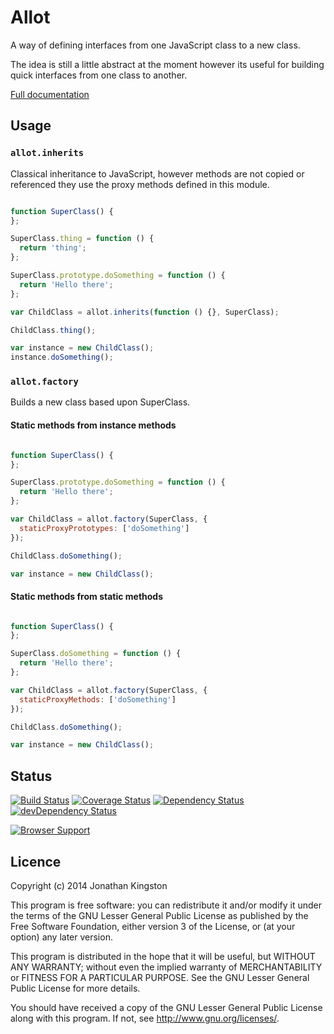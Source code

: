 # Allot

A way of defining interfaces from one JavaScript class to a new class.

The idea is still a little abstract at the moment however its useful for building quick interfaces from one class to another.

[Full documentation](http://jonathankingston.github.io/allot/)

## Usage

### `allot.inherits`
  Classical inheritance to JavaScript, however methods are not copied or referenced they use the proxy methods defined in this module.


```js

function SuperClass() {
};

SuperClass.thing = function () {
  return 'thing';
};

SuperClass.prototype.doSomething = function () {
  return 'Hello there';
};

var ChildClass = allot.inherits(function () {}, SuperClass);

ChildClass.thing();

var instance = new ChildClass();
instance.doSomething();

```


### `allot.factory`
  Builds a new class based upon SuperClass.


#### Static methods from instance methods

```js

function SuperClass() {
};

SuperClass.prototype.doSomething = function () {
  return 'Hello there';
};

var ChildClass = allot.factory(SuperClass, {
  staticProxyPrototypes: ['doSomething']
});

ChildClass.doSomething();

var instance = new ChildClass();

```

#### Static methods from static methods

```js

function SuperClass() {
};

SuperClass.doSomething = function () {
  return 'Hello there';
};

var ChildClass = allot.factory(SuperClass, {
  staticProxyMethods: ['doSomething']
});

ChildClass.doSomething();

var instance = new ChildClass();

```




## Status

[![Build Status](https://travis-ci.org/jonathanKingston/allot.png?branch=master)](https://travis-ci.org/jonathanKingston/allot)
[![Coverage Status](https://coveralls.io/repos/jonathanKingston/allot/badge.png)](https://coveralls.io/r/jonathanKingston/allot)
[![Dependency Status](https://david-dm.org/jonathankingston/allot.png)](https://david-dm.org/jonathankingston/allot)
[![devDependency Status](https://david-dm.org/jonathankingston/allot/dev-status.png)](https://david-dm.org/jonathankingston/allot#info=devDependencies)

[![Browser Support](http://ci.testling.com/jonathanKingston/allot.png)](http://ci.testling.com/jonathanKingston/allot)

## Licence

Copyright (c) 2014 Jonathan Kingston

This program is free software: you can redistribute it and/or modify
it under the terms of the GNU Lesser General Public License as published by
the Free Software Foundation, either version 3 of the License, or
(at your option) any later version.

This program is distributed in the hope that it will be useful,
but WITHOUT ANY WARRANTY; without even the implied warranty of
MERCHANTABILITY or FITNESS FOR A PARTICULAR PURPOSE.  See the
GNU Lesser General Public License for more details.

You should have received a copy of the GNU Lesser General Public License
along with this program.  If not, see <http://www.gnu.org/licenses/>.
